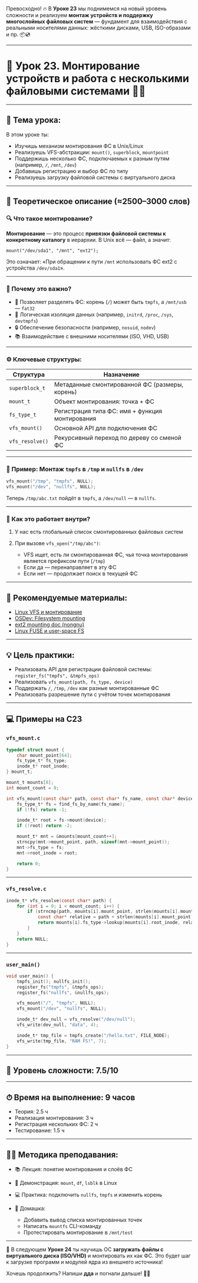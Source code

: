 Превосходно! 🔥 В **Уроке 23** мы поднимемся на новый уровень сложности и реализуем **монтаж устройств и поддержку многослойных файловых систем** — фундамент для взаимодействия с реальными носителями данных: жёсткими дисками, USB, ISO-образами и пр. 📦💿

---

# 🔹 Урок 23. Монтирование устройств и работа с несколькими файловыми системами 🧩🔌

---

## 🧩 Тема урока:

В этом уроке ты:

* Изучишь механизм монтирования ФС в Unix/Linux
* Реализуешь VFS-абстракции: `mount()`, `superblock`, `mountpoint`
* Поддержишь несколько ФС, подключаемых к разным путям (например, `/`, `/mnt`, `/dev`)
* Добавишь регистрацию и выбор ФС по типу
* Реализуешь загрузку файловой системы с виртуального диска

---

## 🧠 Теоретическое описание (≈2500–3000 слов)

### 🔍 Что такое монтирование?

**Монтирование** — это процесс **привязки файловой системы к конкретному каталогу** в иерархии. В Unix всё — файл, а значит:

```text
mount("/dev/sda1", "/mnt", "ext2");
```

Это означает: «При обращении к пути `/mnt` использовать ФС ext2 с устройства `/dev/sda1`».

---

### 🧠 Почему это важно?

* 📀 Позволяет разделять ФС: корень (`/`) может быть `tmpfs`, а `/mnt/usb` — `fat32`
* 🧩 Логическая изоляция данных (например, `initrd`, `/proc`, `/sys`, `devtmpfs`)
* 🔒 Обеспечение безопасности (например, `nosuid`, `nodev`)
* 📚 Взаимодействие с внешними носителями (ISO, VHD, USB)

---

### ⚙️ Ключевые структуры:

| Структура       | Назначение                                      |
| --------------- | ----------------------------------------------- |
| `superblock_t`  | Метаданные смонтированной ФС (размеры, корень)  |
| `mount_t`       | Объект монтирования: точка + ФС                 |
| `fs_type_t`     | Регистрация типа ФС: имя + функция монтирования |
| `vfs_mount()`   | Основной API для подключения ФС                 |
| `vfs_resolve()` | Рекурсивный переход по дереву со сменой ФС      |

---

### 🧭 Пример: Монтаж `tmpfs` в `/tmp` и `nullfs` в `/dev`

```c
vfs_mount("/tmp", "tmpfs", NULL);
vfs_mount("/dev", "nullfs", NULL);
```

Теперь `/tmp/abc.txt` пойдёт в `tmpfs`, а `/dev/null` — в `nullfs`.

---

### 🧩 Как это работает внутри?

1. У нас есть глобальный список смонтированных файловых систем
2. При вызове `vfs_open("/tmp/abc")`:

   * VFS ищет, есть ли смонтированная ФС, чья точка монтирования является префиксом пути (`/tmp`)
   * Если да — перенаправляет в эту ФС
   * Если нет — продолжает поиск в текущей ФС

---

## 📘 Рекомендуемые материалы:

* [Linux VFS и монтирование](https://man7.org/linux/man-pages/man2/mount.2.html)
* [OSDev: Filesystem mounting](https://wiki.osdev.org/Mounting)
* [ext2 mounting doc (nongnu)](https://www.nongnu.org/ext2-doc/ext2.html)
* [Linux FUSE и user-space FS](https://github.com/libfuse/libfuse)

---

## 💡 Цель практики:

* Реализовать API для регистрации файловой системы: `register_fs("tmpfs", &tmpfs_ops)`
* Реализовать `vfs_mount(path, fs_type, device)`
* Поддержать `/`, `/tmp`, `/dev` как разные монтированные ФС
* Реализовать разрешение пути с учётом точек монтирования

---

## 💻 Примеры на C23

### `vfs_mount.c`

```c
typedef struct mount {
    char mount_point[64];
    fs_type_t* fs_type;
    inode_t* root_inode;
} mount_t;

mount_t mounts[8];
int mount_count = 0;

int vfs_mount(const char* path, const char* fs_name, const char* device) {
    fs_type_t* fs = find_fs_by_name(fs_name);
    if (!fs) return -1;

    inode_t* root = fs->mount(device);
    if (!root) return -2;

    mount_t* mnt = &mounts[mount_count++];
    strncpy(mnt->mount_point, path, sizeof(mnt->mount_point));
    mnt->fs_type = fs;
    mnt->root_inode = root;

    return 0;
}
```

---

### `vfs_resolve.c`

```c
inode_t* vfs_resolve(const char* path) {
    for (int i = 0; i < mount_count; i++) {
        if (strncmp(path, mounts[i].mount_point, strlen(mounts[i].mount_point)) == 0) {
            const char* relative = path + strlen(mounts[i].mount_point);
            return mounts[i].fs_type->lookup(mounts[i].root_inode, relative);
        }
    }
    return NULL;
}
```

---

### `user_main()`

```c
void user_main() {
    tmpfs_init(); nullfs_init();
    register_fs("tmpfs", &tmpfs_ops);
    register_fs("nullfs", &nullfs_ops);

    vfs_mount("/", "tmpfs", NULL);
    vfs_mount("/dev", "nullfs", NULL);

    inode_t* dev_null = vfs_resolve("/dev/null");
    vfs_write(dev_null, "data", 4);

    inode_t* tmp_file = tmpfs_create("/hello.txt", FILE_NODE);
    vfs_write(tmp_file, "RAM FS!", 7);
}
```

---

## 🧠 Уровень сложности: 7.5/10

---

## ⏱ Время на выполнение: 9 часов

* Теория: 2.5 ч
* Реализация монтирования: 3 ч
* Регистрация нескольких ФС: 2 ч
* Тестирование: 1.5 ч

---

## 🧑‍🏫 Методика преподавания:

* 📚 Лекция: понятие монтирования и слоёв ФС
* 🎥 Демонстрация: `mount`, `df`, `lsblk` в Linux
* 💻 Практика: подключить `nullfs`, `tmpfs` и изменить корень
* 📝 Домашка:

  * Добавить вывод списка монтированных точек
  * Написать `mountfs` CLI-команду
  * Протестировать монтирование в `/mnt/test`

---

🎯 В следующем **Уроке 24** ты научишь ОС **загружать файлы с виртуального диска (ISO/VHD)** и монтировать их как ФС. Это будет шаг к загрузке программ и модулей ядра из внешнего источника!

Хочешь продолжить? Напиши **дда** и погнали дальше! 💽🧬
